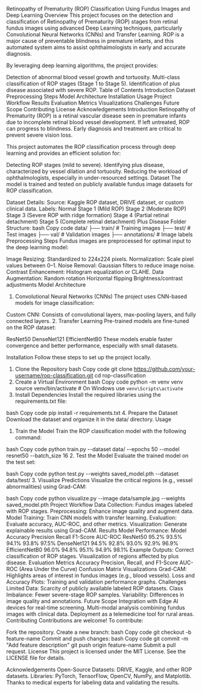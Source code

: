 Retinopathy of Prematurity (ROP) Classification Using Fundus Images and Deep Learning
Overview
This project focuses on the detection and classification of Retinopathy of Prematurity (ROP) stages from retinal fundus images using advanced Deep Learning techniques, particularly Convolutional Neural Networks (CNNs) and Transfer Learning. ROP is a major cause of preventable blindness in premature infants, and this automated system aims to assist ophthalmologists in early and accurate diagnosis.

By leveraging deep learning algorithms, the project provides:

Detection of abnormal blood vessel growth and tortuosity.
Multi-class classification of ROP stages (Stage 1 to Stage 5).
Identification of plus disease associated with severe ROP.
Table of Contents
Introduction
Dataset
Preprocessing Steps
Model Architecture
Installation
Usage
Project Workflow
Results
Evaluation Metrics
Visualizations
Challenges
Future Scope
Contributing
License
Acknowledgements
Introduction
Retinopathy of Prematurity (ROP) is a retinal vascular disease seen in premature infants due to incomplete retinal blood vessel development. If left untreated, ROP can progress to blindness. Early diagnosis and treatment are critical to prevent severe vision loss.

This project automates the ROP classification process through deep learning and provides an efficient solution for:

Detecting ROP stages (mild to severe).
Identifying plus disease, characterized by vessel dilation and tortuosity.
Reducing the workload of ophthalmologists, especially in under-resourced settings.
Dataset
The model is trained and tested on publicly available fundus image datasets for ROP classification.

Dataset Details:
Source: Kaggle ROP dataset, DRIVE dataset, or custom clinical data.
Labels:
Normal
Stage 1 (Mild ROP)
Stage 2 (Moderate ROP)
Stage 3 (Severe ROP with ridge formation)
Stage 4 (Partial retinal detachment)
Stage 5 (Complete retinal detachment)
Plus Disease
Folder Structure:
bash
Copy code
data/
    ├── train/         # Training images
    ├── test/          # Test images
    ├── val/           # Validation images
    ├── annotations/   # Image labels
Preprocessing Steps
Fundus images are preprocessed for optimal input to the deep learning model:

Image Resizing: Standardized to 224x224 pixels.
Normalization: Scale pixel values between 0–1.
Noise Removal: Gaussian filters to reduce image noise.
Contrast Enhancement: Histogram equalization or CLAHE.
Data Augmentation:
Random rotation
Horizontal flipping
Brightness/contrast adjustments
Model Architecture
1. Convolutional Neural Networks (CNNs)
The project uses CNN-based models for image classification:

Custom CNN:
Consists of convolutional layers, max-pooling layers, and fully connected layers.
2. Transfer Learning
Pre-trained models are fine-tuned on the ROP dataset:

ResNet50
DenseNet121
EfficientNetB0
These models enable faster convergence and better performance, especially with small datasets.

Installation
Follow these steps to set up the project locally.

1. Clone the Repository
bash
Copy code
git clone https://github.com/your-username/rop-classification.git
cd rop-classification
2. Create a Virtual Environment
bash
Copy code
python -m venv venv
source venv/bin/activate  # On Windows use `venv\Scripts\activate`
3. Install Dependencies
Install the required libraries using the requirements.txt file:

bash
Copy code
pip install -r requirements.txt
4. Prepare the Dataset
Download the dataset and organize it in the data/ directory.
Usage
1. Train the Model
Train the ROP classification model with the following command:

bash
Copy code
python train.py --dataset data/ --epochs 50 --model resnet50 --batch_size 16
2. Test the Model
Evaluate the trained model on the test set:

bash
Copy code
python test.py --weights saved_model.pth --dataset data/test/
3. Visualize Predictions
Visualize the critical regions (e.g., vessel abnormalities) using Grad-CAM:

bash
Copy code
python visualize.py --image data/sample.jpg --weights saved_model.pth
Project Workflow
Data Collection: Fundus images labeled with ROP stages.
Preprocessing: Enhance image quality and augment data.
Model Training: Train CNN models with transfer learning.
Evaluation: Evaluate accuracy, AUC-ROC, and other metrics.
Visualization: Generate explainable results using Grad-CAM.
Results
Model Performance:
Model	Accuracy	Precision	Recall	F1-Score	AUC-ROC
ResNet50	95.2%	93.5%	94.1%	93.8%	97.5%
DenseNet121	94.5%	92.8%	93.0%	92.9%	96.9%
EfficientNetB0	96.0%	94.8%	95.1%	94.9%	98.1%
Example Outputs:
Correct classification of ROP stages.
Visualization of regions affected by plus disease.
Evaluation Metrics
Accuracy
Precision, Recall, and F1-Score
AUC-ROC (Area Under the Curve)
Confusion Matrix
Visualizations
Grad-CAM: Highlights areas of interest in fundus images (e.g., blood vessels).
Loss and Accuracy Plots: Training and validation performance graphs.
Challenges
Limited Data: Scarcity of publicly available labeled ROP datasets.
Class Imbalance: Fewer severe-stage ROP samples.
Variability: Differences in image quality and annotations.
Future Scope
Integration with Edge AI devices for real-time screening.
Multi-modal analysis combining fundus images with clinical data.
Deployment as a telemedicine tool for rural areas.
Contributing
Contributions are welcome! To contribute:

Fork the repository.
Create a new branch:
bash
Copy code
git checkout -b feature-name
Commit and push changes:
bash
Copy code
git commit -m "Add feature description"
git push origin feature-name
Submit a pull request.
License
This project is licensed under the MIT License. See the LICENSE file for details.

Acknowledgements
Open-Source Datasets: DRIVE, Kaggle, and other ROP datasets.
Libraries: PyTorch, TensorFlow, OpenCV, NumPy, and Matplotlib.
Thanks to medical experts for labeling data and validating the results.
